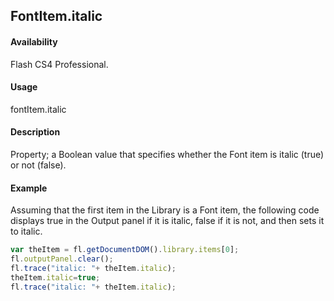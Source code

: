 ## FontItem.italic

#### Availability

Flash CS4 Professional.

#### Usage

fontItem.italic

#### Description

Property; a Boolean value that specifies whether the Font item is italic (true) or not (false).

#### Example

 Assuming that the first item in the Library is a Font item, the following code displays true in the Output panel if it is
italic, false if it is not, and then sets it to italic.

```javascript
var theItem = fl.getDocumentDOM().library.items[0];
fl.outputPanel.clear();
fl.trace("italic: "+ theItem.italic);
theItem.italic=true;
fl.trace("italic: "+ theItem.italic);
```
